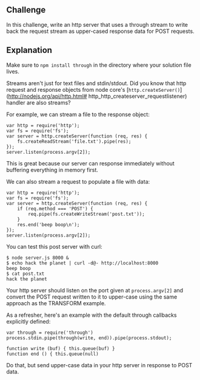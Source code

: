 ## Challenge
In this challenge, write an http server that uses a through stream to write back the request stream as upper-cased response data for POST requests.

## Explanation
Make sure to `npm install through` in the directory where your solution file lives.

Streams aren't just for text files and stdin/stdout. Did you know that http request and response objects from node core's [`http.createServer()`](http://nodejs.org/api/http.html# http_http_createserver_requestlistener) handler are also streams?

For example, we can stream a file to the response object:

    var http = require('http');
    var fs = require('fs');
    var server = http.createServer(function (req, res) {
        fs.createReadStream('file.txt').pipe(res);
    });
    server.listen(process.argv[2]);

This is great because our server can response immediately without buffering everything in memory first.

We can also stream a request to populate a file with data:

    var http = require('http');
    var fs = require('fs');
    var server = http.createServer(function (req, res) {
        if (req.method === 'POST') {
            req.pipe(fs.createWriteStream('post.txt'));
        }
        res.end('beep boop\n');
    });
    server.listen(process.argv[2]);

You can test this post server with curl:

    $ node server.js 8000 &
    $ echo hack the planet | curl -d@- http://localhost:8000
    beep boop
    $ cat post.txt
    hack the planet

Your http server should listen on the port given at `process.argv[2]` and convert the POST request written to it to upper-case using the same approach as the TRANSFORM example.

As a refresher, here's an example with the default through callbacks explicitly defined:

    var through = require('through')
    process.stdin.pipe(through(write, end)).pipe(process.stdout);
    
    function write (buf) { this.queue(buf) }
    function end () { this.queue(null)

Do that, but send upper-case data in your http server in response to POST data.
